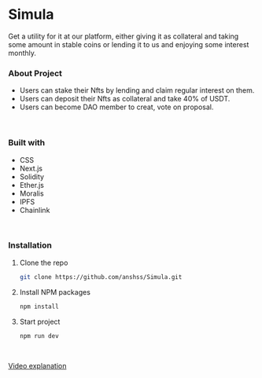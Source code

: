 # Simula

Get a utility for it at our platform, either giving it as collateral and taking some amount in stable coins or lending it to us and enjoying some interest monthly.

### About Project
- Users can stake their Nfts by lending and claim regular interest on them.
- Users can deposit their Nfts as collateral and take 40% of USDT. 
- Users can become DAO member to creat, vote on proposal.

<br/>

### Built with
- CSS
- Next.js
- Solidity
- Ether.js
- Moralis
- IPFS
- Chainlink

<br/>

### Installation

1. Clone the repo
   ```sh
   git clone https://github.com/anshss/Simula.git
   
   ```
2. Install NPM packages
   ```sh
   npm install
   ```
   
3. Start project
   ```sh
   npm run dev
   ```
  

<br/>

[Video explanation](https://youtu.be/4od72rInPjM)
<br/>
<br/>
